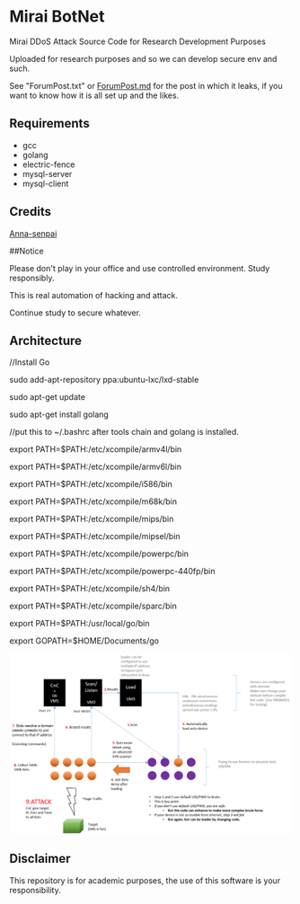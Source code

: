 # Mirai BotNet
Mirai DDoS Attack Source Code for Research Development Purposes

Uploaded for research purposes and so we can develop secure env and such.

See "ForumPost.txt" or [ForumPost.md](ForumPost.md) for the post in which it
leaks, if you want to know how it is all set up and the likes.

## Requirements
* gcc
* golang
* electric-fence
* mysql-server
* mysql-client

## Credits

[Anna-senpai](https://hackforums.net/showthread.php?tid=5420472)

##Notice

Please don't play in your office and use controlled environment. Study responsibly.

This is real automation of hacking and attack.

Continue study to secure whatever.

## Architecture

//Install Go

sudo add-apt-repository ppa:ubuntu-lxc/lxd-stable

sudo apt-get update

sudo apt-get install golang

//put this to ~/.bashrc after tools chain and golang is installed.

export PATH=$PATH:/etc/xcompile/armv4l/bin

export PATH=$PATH:/etc/xcompile/armv6l/bin

export PATH=$PATH:/etc/xcompile/i586/bin

export PATH=$PATH:/etc/xcompile/m68k/bin

export PATH=$PATH:/etc/xcompile/mips/bin

export PATH=$PATH:/etc/xcompile/mipsel/bin

export PATH=$PATH:/etc/xcompile/powerpc/bin

export PATH=$PATH:/etc/xcompile/powerpc-440fp/bin

export PATH=$PATH:/etc/xcompile/sh4/bin

export PATH=$PATH:/etc/xcompile/sparc/bin

export PATH=$PATH:/usr/local/go/bin

export GOPATH=$HOME/Documents/go


![alt tag](https://github.com/tinwinaung/Mirai-Source-Code/raw/master/architecture.png)

## Disclaimer

This repository is for academic purposes, the use of this software is your
responsibility.
